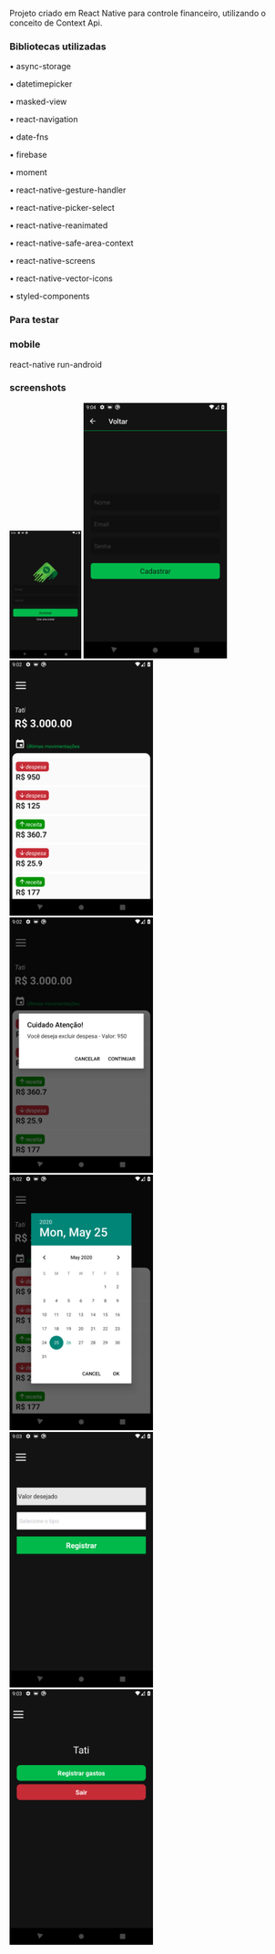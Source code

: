 Projeto criado em React Native para controle financeiro, utilizando o conceito de Context Api.

### Bibliotecas utilizadas

• async-storage

• datetimepicker

• masked-view

• react-navigation

• date-fns

• firebase

• moment

• react-native-gesture-handler

• react-native-picker-select

• react-native-reanimated

• react-native-safe-area-context

• react-native-screens

• react-native-vector-icons

• styled-components


### Para testar

### mobile
react-native run-android

### screenshots
<img src="screenshot1.png" width="25%" height="25%">
<img src="screenshot2.png" width="50%" height="50%">
<img src="screenshot3.png" width="50%" height="50%">
<img src="screenshot4.png" width="50%" height="50%">
<img src="screenshot5.png" width="50%" height="50%">
<img src="screenshot6.png" width="50%" height="50%">
<img src="screenshot7.png" width="50%" height="50%">

